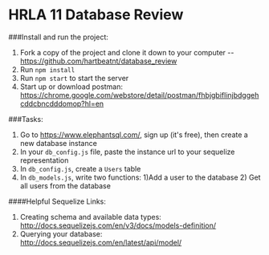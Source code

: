 # HRLA 11 Database Review


###Install and run the project:

1. Fork a copy of the project and clone it down to your computer -- https://github.com/hartbeatnt/database_review
2. Run `npm install`
3. Run `npm start` to start the server
4. Start up or download postman: https://chrome.google.com/webstore/detail/postman/fhbjgbiflinjbdggehcddcbncdddomop?hl=en

###Tasks:

1. Go to https://www.elephantsql.com/, sign up (it's free), then create a new database instance
2. In your `db_config.js` file, paste the instance url to your sequelize representation
3. In `db_config.js`, create a `Users` table 
4. In `db_models.js`, write two functions: 1)Add a user to the database 2) Get all users from the database


####Helpful Sequelize Links:
1. Creating schema and available data types: http://docs.sequelizejs.com/en/v3/docs/models-definition/ 
2. Querying your database: http://docs.sequelizejs.com/en/latest/api/model/
